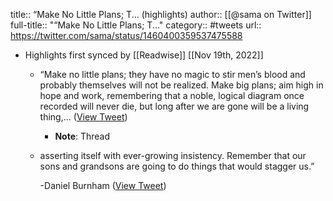 title:: “Make No Little Plans; T... (highlights)
author:: [[@sama on Twitter]]
full-title:: "“Make No Little Plans; T..."
category:: #tweets
url:: https://twitter.com/sama/status/1460400359537475588

- Highlights first synced by [[Readwise]] [[Nov 19th, 2022]]
	- “Make no little plans; they have no magic to stir men’s blood and probably themselves will not be realized. Make big plans; aim high in hope and work, remembering that a noble, logical diagram once recorded will never die, but long after we are gone will be a living thing,... ([View Tweet](https://twitter.com/sama/status/1460400359537475588))
		- **Note**: Thread
	- asserting itself with ever-growing insistency. Remember that our sons and grandsons are going to do things that would stagger us.”
	  
	  -Daniel Burnham ([View Tweet](https://twitter.com/sama/status/1460400360867000320))